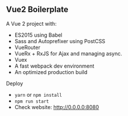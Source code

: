 Vue2 Boilerplate
----------------


A Vue 2 project with:

- ES2015 using Babel 
- Sass and Autoprefixer using PostCSS
- VueRouter
- VueRx + RxJS for Ajax and managing async.
- Vuex
- A fast webpack dev environment
- An optimized production build


Deploy

- `yarn` or `npm install`
- `npm run start`
- Check website: http://0.0.0.0:8080